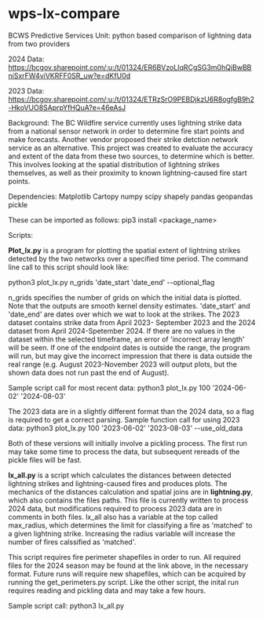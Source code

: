 # wps-lx-compare
BCWS Predictive Services Unit: python based comparison of lightning data from two providers

2024 Data:
https://bcgov.sharepoint.com/:u:/t/01324/ER6BVzoLIqRCgSG3m0hQjBwBBniSxrFW4viVKRFF0SR_uw?e=dKfU0d


2023 Data:
https://bcgov.sharepoint.com/:u:/t/01324/ETRzSrO9PEBDjkzU6R8ogfgB9h2-HkoVUO8SAprpYfHQuA?e=46eAsJ




Background:
The BC Wildfire service currently uses lightning strike data from a national sensor network in order to determine fire start points and make forecasts. Another vendor proposed their strike detction network service as an alternative. This project was created to evaluate the accuracy and extent of the data from these two sources, to determine which is better. This involves looking at the spatial distribution of lightning strikes themselves, as well as their proximity to known lightning-caused fire start points.


Dependencies:
Matplotlib
Cartopy
numpy
scipy
shapely
pandas 
geopandas
pickle

These can be imported as follows:
pip3 install <package_name>

Scripts:

**Plot_lx.py** is a program for plotting the spatial extent of lightning strikes detected by the two networks over a specified time period. The command line call to this script should look like:

python3 plot_lx.py n_grids 'date_start 'date_end' --optional_flag

n_grids specifies the number of grids on which the initial data is plotted. Note that the outputs are smooth kernel density estimates. 'date_start' and 'date_end' are dates over which we wat to look at the strikes. The 2023 dataset contains strike data from April 2023- September 2023 and the 2024 dataset from April 2024-Spetember 2024. If there are no values in the dataset within the selected timeframe, an error of 'incorrect array length' will be seen. If one of the endpoint dates is outside the range, the program will run, but may give the incorrect impression that there is data outside the real range (e.g. August 2023-November 2023 will output plots, but the shown data does not run past the end of August).

Sample script call for most recent data:
python3 plot_lx.py 100 '2024-06-02' '2024-08-03'

The 2023 data are in a slightly different format than the 2024 data, so a flag is required to get a correct parsing.
 Sample function call for using 2023 data:
python3 plot_lx.py 100 '2023-06-02' '2023-08-03' --use_old_data

Both of these versions will initially involve a pickling process. The first run may take some time to process the data, but subsequent rereads of the pickle files will be fast.

**lx_all.py** is a script which calculates the distances between detected lightning strikes and lightning-caused fires and produces plots. The mechanics of the distances calculation and spatial joins are in **lightning.py**, which also contains the files paths. This file is currently written to process 2024 data, but modifications required to process 2023 data are in comments in both files. lx_all also has a variable at the top called max_radius, which determines the limit for classifying a fire as 'matched' to a given lightning strike. Increasing the radius variable will increase the number of fires calssified as 'matched'. 

This script requires fire perimeter shapefiles in order to run. All required files for the 2024 season may be found at the link above, in the necessary format. Future runs will require new shapefiles, which can be acquired by running the get_perimeters.py script. Like the other script, the inital run requires reading and pickling data and may take a few hours. 

Sample script call:
python3 lx_all.py



